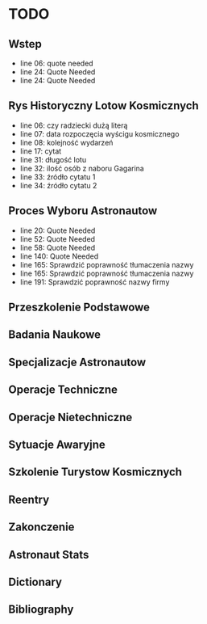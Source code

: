 # TODO

## Wstep
- line 06: quote needed
- line 24: Quote Needed
- line 24: Quote Needed

## Rys Historyczny Lotow Kosmicznych
- line 06: czy radziecki dużą literą
- line 07: data rozpoczęcia wyścigu kosmicznego
- line 08: kolejność wydarzeń
- line 17: cytat
- line 31: długość lotu
- line 32: ilość osób z naboru Gagarina
- line 33: źródło cytatu 1
- line 34: źródło cytatu 2

## Proces Wyboru Astronautow
- line 20: Quote Needed
- line 52: Quote Needed
- line 58: Quote Needed
- line 140: Quote Needed
- line 165: Sprawdzić poprawność tłumaczenia nazwy
- line 165: Sprawdzić poprawność tłumaczenia nazwy
- line 191: Sprawdzić poprawność nazwy firmy

## Przeszkolenie Podstawowe

## Badania Naukowe

## Specjalizacje Astronautow

## Operacje Techniczne

## Operacje Nietechniczne

## Sytuacje Awaryjne

## Szkolenie Turystow Kosmicznych

## Reentry

## Zakonczenie

## Astronaut Stats

## Dictionary

## Bibliography
